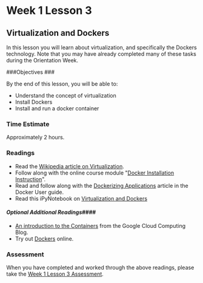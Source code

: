 # Week 1 Lesson 3 #
## Virtualization and Dockers ##

In this lesson you will learn about virtualization, and specifically the Dockers technology.  Note that you may have already completed many of these tasks during the Orientation Week.

###Objectives ###

By the end of this lesson, you will be able to:

- Understand the concept of virtualization
- Install Dockers
- Install and run a docker container

### Time Estimate ###

Approximately 2 hours.

### Readings ####
- Read the [Wikipedia article on Virtualization](https://en.wikipedia.org/wiki/Virtualization).
- Follow along with the online course  module "[Docker Installation Instruction](https://github.com/UI-DataScience/spring2015/blob/master/week00/docker_running_ipynb.md)".
- Read and follow along with the [Dockerizing Applications](https://docs.docker.com/userguide/dockerizing/) article in the Docker User guide.
- Read this iPyNotebook on [Virtualization and Dockers](https://github.com/ProfessorBrunner/rp-pds15/blob/master/Week1/virtualization.ipynb)
  
#### *Optional Additional Readings*####
- [An introduction to the Containers](http://googlecloudplatform.blogspot.com/2015/01/in-coming-weeks-we-will-be-publishing.html) from the Google Cloud Computing Blog.
- Try out [Dockers](https://hub-beta-stage.docker.com/enterprise/trial/) online.

### Assessment ###

When you have completed and worked through the above readings, please take the [Week 1 Lesson 3 Assessment](https://learn.illinois.edu/mod/quiz/view.php?id=1095473).



